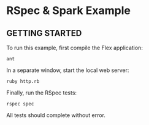 RSpec & Spark Example
=============================================

## GETTING STARTED

To run this example, first compile the Flex application:

	ant

In a separate window, start the local web server:

	ruby http.rb

Finally, run the RSpec tests:

	rspec spec

All tests should complete without error.